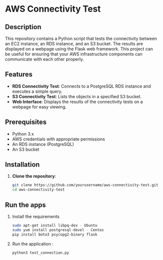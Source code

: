 # AWS Connectivity Test

## Description
This repository contains a Python script that tests the connectivity between an EC2 instance, an RDS instance, and an S3 bucket. The results are displayed on a webpage using the Flask web framework. This project can be useful for ensuring that your AWS infrastructure components can communicate with each other properly.

## Features
- **RDS Connectivity Test**: Connects to a PostgreSQL RDS instance and executes a simple query.
- **S3 Connectivity Test**: Lists the objects in a specified S3 bucket.
- **Web Interface**: Displays the results of the connectivity tests on a webpage for easy viewing.

## Prerequisites
- Python 3.x
- AWS credentials with appropriate permissions
- An RDS instance (PostgreSQL)
- An S3 bucket

## Installation
1. **Clone the repository**:
   ```sh
   git clone https://github.com/yourusername/aws-connectivity-test.git
   cd aws-connectivity-test

## Run the apps
1. Install the requirements 
   ```sh
   sudo apt-get install libpq-dev - Ubuntu
   sudo yum install postgresql-devel - Centos
   pip install boto3 psycopg2-binary flask

2. Run the application :
   ```sh
   python3 test_connection.py